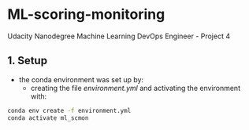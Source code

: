 # ML-scoring-monitoring
Udacity Nanodegree Machine Learning DevOps Engineer - Project 4


## 1. Setup

- the conda environment was set up by:
    - creating the file _environment.yml_ and activating the environment with:
```Bash		
conda env create -f environment.yml	
conda activate ml_scmon
```
